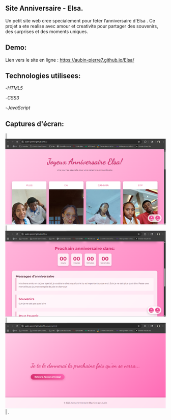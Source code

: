 ## Site Anniversaire - Elsa.

Un petit site web cree specialement pour feter l’anniversaire d'Elsa .
Ce projet a ete realise avec amour et creativite pour partager des souvenirs, des surprises et des moments uniques.



 ## Demo:
 Lien vers le site en ligne : https://aubin-pierre7.github.io/Elsa/


 ## Technologies utilisees:

-*HTML5*

-*CSS3*

-*JavaScript*

##  Captures d'écran:  

| ![Vue](./Captures/Vue.png) | ![Rebours](./Captures/Rebours.png) | ![Surprise](./Captures/Surprise.png) | .


